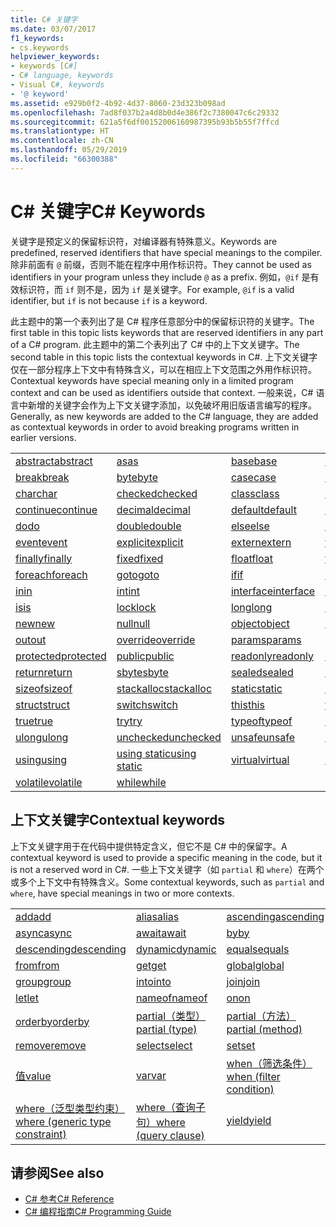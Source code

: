 ```yaml
---
title: C# 关键字
ms.date: 03/07/2017
f1_keywords:
- cs.keywords
helpviewer_keywords:
- keywords [C#]
- C# language, keywords
- Visual C#, keywords
- '@ keyword'
ms.assetid: e929b0f2-4b92-4d37-8060-23d323b098ad
ms.openlocfilehash: 7ad8f037b2a4d8b0d4e386f2c7380047c6c29332
ms.sourcegitcommit: 621a5f6df00152006160987395b93b5b55f7ffcd
ms.translationtype: HT
ms.contentlocale: zh-CN
ms.lasthandoff: 05/29/2019
ms.locfileid: "66300388"
---
```

# <a name="c-keywords"></a><span data-ttu-id="c88e1-102">C# 关键字</span><span class="sxs-lookup"><span data-stu-id="c88e1-102">C# Keywords</span></span>

<span data-ttu-id="c88e1-103">关键字是预定义的保留标识符，对编译器有特殊意义。</span><span class="sxs-lookup"><span data-stu-id="c88e1-103">Keywords are predefined, reserved identifiers that have special meanings to the compiler.</span></span> <span data-ttu-id="c88e1-104">除非前面有 `@` 前缀，否则不能在程序中用作标识符。</span><span class="sxs-lookup"><span data-stu-id="c88e1-104">They cannot be used as identifiers in your program unless they include `@` as a prefix.</span></span> <span data-ttu-id="c88e1-105">例如，`@if` 是有效标识符，而 `if` 则不是，因为 `if` 是关键字。</span><span class="sxs-lookup"><span data-stu-id="c88e1-105">For example, `@if` is a valid identifier, but `if` is not because `if` is a keyword.</span></span>  
  
 <span data-ttu-id="c88e1-106">此主题中的第一个表列出了是 C# 程序任意部分中的保留标识符的关键字。</span><span class="sxs-lookup"><span data-stu-id="c88e1-106">The first table in this topic lists keywords that are reserved identifiers in any part of a C# program.</span></span> <span data-ttu-id="c88e1-107">此主题中的第二个表列出了 C# 中的上下文关键字。</span><span class="sxs-lookup"><span data-stu-id="c88e1-107">The second table in this topic lists the contextual keywords in C#.</span></span> <span data-ttu-id="c88e1-108">上下文关键字仅在一部分程序上下文中有特殊含义，可以在相应上下文范围之外用作标识符。</span><span class="sxs-lookup"><span data-stu-id="c88e1-108">Contextual keywords have special meaning only in a limited program context and can be used as identifiers outside that context.</span></span> <span data-ttu-id="c88e1-109">一般来说，C# 语言中新增的关键字会作为上下文关键字添加，以免破坏用旧版语言编写的程序。</span><span class="sxs-lookup"><span data-stu-id="c88e1-109">Generally, as new keywords are added to the C# language, they are added as contextual keywords in order to avoid breaking programs written in earlier versions.</span></span>  
  
|||||  
|---|---|---|---|  
|[<span data-ttu-id="c88e1-110">abstract</span><span class="sxs-lookup"><span data-stu-id="c88e1-110">abstract</span></span>](../../../csharp/language-reference/keywords/abstract.md)|[<span data-ttu-id="c88e1-111">as</span><span class="sxs-lookup"><span data-stu-id="c88e1-111">as</span></span>](../../../csharp/language-reference/keywords/as.md)|[<span data-ttu-id="c88e1-112">base</span><span class="sxs-lookup"><span data-stu-id="c88e1-112">base</span></span>](../../../csharp/language-reference/keywords/base.md)|[<span data-ttu-id="c88e1-113">bool</span><span class="sxs-lookup"><span data-stu-id="c88e1-113">bool</span></span>](../../../csharp/language-reference/keywords/bool.md)|  
|[<span data-ttu-id="c88e1-114">break</span><span class="sxs-lookup"><span data-stu-id="c88e1-114">break</span></span>](../../../csharp/language-reference/keywords/break.md)|[<span data-ttu-id="c88e1-115">byte</span><span class="sxs-lookup"><span data-stu-id="c88e1-115">byte</span></span>](../../../csharp/language-reference/keywords/byte.md)|[<span data-ttu-id="c88e1-116">case</span><span class="sxs-lookup"><span data-stu-id="c88e1-116">case</span></span>](../../../csharp/language-reference/keywords/switch.md)|[<span data-ttu-id="c88e1-117">catch</span><span class="sxs-lookup"><span data-stu-id="c88e1-117">catch</span></span>](../../../csharp/language-reference/keywords/try-catch.md)|  
|[<span data-ttu-id="c88e1-118">char</span><span class="sxs-lookup"><span data-stu-id="c88e1-118">char</span></span>](../../../csharp/language-reference/keywords/char.md)|[<span data-ttu-id="c88e1-119">checked</span><span class="sxs-lookup"><span data-stu-id="c88e1-119">checked</span></span>](../../../csharp/language-reference/keywords/checked.md)|[<span data-ttu-id="c88e1-120">class</span><span class="sxs-lookup"><span data-stu-id="c88e1-120">class</span></span>](../../../csharp/language-reference/keywords/class.md)|[<span data-ttu-id="c88e1-121">const</span><span class="sxs-lookup"><span data-stu-id="c88e1-121">const</span></span>](../../../csharp/language-reference/keywords/const.md)|  
|[<span data-ttu-id="c88e1-122">continue</span><span class="sxs-lookup"><span data-stu-id="c88e1-122">continue</span></span>](../../../csharp/language-reference/keywords/continue.md)|[<span data-ttu-id="c88e1-123">decimal</span><span class="sxs-lookup"><span data-stu-id="c88e1-123">decimal</span></span>](../../../csharp/language-reference/keywords/decimal.md)|[<span data-ttu-id="c88e1-124">default</span><span class="sxs-lookup"><span data-stu-id="c88e1-124">default</span></span>](../../../csharp/language-reference/keywords/default.md)|[<span data-ttu-id="c88e1-125">delegate</span><span class="sxs-lookup"><span data-stu-id="c88e1-125">delegate</span></span>](../../../csharp/language-reference/keywords/delegate.md)|  
|[<span data-ttu-id="c88e1-126">do</span><span class="sxs-lookup"><span data-stu-id="c88e1-126">do</span></span>](../../../csharp/language-reference/keywords/do.md)|[<span data-ttu-id="c88e1-127">double</span><span class="sxs-lookup"><span data-stu-id="c88e1-127">double</span></span>](../../../csharp/language-reference/keywords/double.md)|[<span data-ttu-id="c88e1-128">else</span><span class="sxs-lookup"><span data-stu-id="c88e1-128">else</span></span>](../../../csharp/language-reference/keywords/if-else.md)|[<span data-ttu-id="c88e1-129">enum</span><span class="sxs-lookup"><span data-stu-id="c88e1-129">enum</span></span>](../../../csharp/language-reference/keywords/enum.md)|  
|[<span data-ttu-id="c88e1-130">event</span><span class="sxs-lookup"><span data-stu-id="c88e1-130">event</span></span>](../../../csharp/language-reference/keywords/event.md)|[<span data-ttu-id="c88e1-131">explicit</span><span class="sxs-lookup"><span data-stu-id="c88e1-131">explicit</span></span>](../../../csharp/language-reference/keywords/explicit.md)|[<span data-ttu-id="c88e1-132">extern</span><span class="sxs-lookup"><span data-stu-id="c88e1-132">extern</span></span>](../../../csharp/language-reference/keywords/extern.md)|[<span data-ttu-id="c88e1-133">false</span><span class="sxs-lookup"><span data-stu-id="c88e1-133">false</span></span>](false-literal.md)|  
|[<span data-ttu-id="c88e1-134">finally</span><span class="sxs-lookup"><span data-stu-id="c88e1-134">finally</span></span>](../../../csharp/language-reference/keywords/try-finally.md)|[<span data-ttu-id="c88e1-135">fixed</span><span class="sxs-lookup"><span data-stu-id="c88e1-135">fixed</span></span>](../../../csharp/language-reference/keywords/fixed-statement.md)|[<span data-ttu-id="c88e1-136">float</span><span class="sxs-lookup"><span data-stu-id="c88e1-136">float</span></span>](../../../csharp/language-reference/keywords/float.md)|[<span data-ttu-id="c88e1-137">for</span><span class="sxs-lookup"><span data-stu-id="c88e1-137">for</span></span>](../../../csharp/language-reference/keywords/for.md)|  
|[<span data-ttu-id="c88e1-138">foreach</span><span class="sxs-lookup"><span data-stu-id="c88e1-138">foreach</span></span>](../../../csharp/language-reference/keywords/foreach-in.md)|[<span data-ttu-id="c88e1-139">goto</span><span class="sxs-lookup"><span data-stu-id="c88e1-139">goto</span></span>](../../../csharp/language-reference/keywords/goto.md)|[<span data-ttu-id="c88e1-140">if</span><span class="sxs-lookup"><span data-stu-id="c88e1-140">if</span></span>](../../../csharp/language-reference/keywords/if-else.md)|[<span data-ttu-id="c88e1-141">implicit</span><span class="sxs-lookup"><span data-stu-id="c88e1-141">implicit</span></span>](../../../csharp/language-reference/keywords/implicit.md)|  
|[<span data-ttu-id="c88e1-142">in</span><span class="sxs-lookup"><span data-stu-id="c88e1-142">in</span></span>](../../../csharp/language-reference/keywords/in.md)|[<span data-ttu-id="c88e1-143">int</span><span class="sxs-lookup"><span data-stu-id="c88e1-143">int</span></span>](../../../csharp/language-reference/keywords/int.md)|[<span data-ttu-id="c88e1-144">interface</span><span class="sxs-lookup"><span data-stu-id="c88e1-144">interface</span></span>](../../../csharp/language-reference/keywords/interface.md)|[<span data-ttu-id="c88e1-145">internal</span><span class="sxs-lookup"><span data-stu-id="c88e1-145">internal</span></span>](../../../csharp/language-reference/keywords/internal.md)|
|[<span data-ttu-id="c88e1-146">is</span><span class="sxs-lookup"><span data-stu-id="c88e1-146">is</span></span>](../../../csharp/language-reference/keywords/is.md)|[<span data-ttu-id="c88e1-147">lock</span><span class="sxs-lookup"><span data-stu-id="c88e1-147">lock</span></span>](../../../csharp/language-reference/keywords/lock-statement.md)|[<span data-ttu-id="c88e1-148">long</span><span class="sxs-lookup"><span data-stu-id="c88e1-148">long</span></span>](../../../csharp/language-reference/keywords/long.md)|[<span data-ttu-id="c88e1-149">namespace</span><span class="sxs-lookup"><span data-stu-id="c88e1-149">namespace</span></span>](../../../csharp/language-reference/keywords/namespace.md)|
|[<span data-ttu-id="c88e1-150">new</span><span class="sxs-lookup"><span data-stu-id="c88e1-150">new</span></span>](../../../csharp/language-reference/keywords/new.md)|[<span data-ttu-id="c88e1-151">null</span><span class="sxs-lookup"><span data-stu-id="c88e1-151">null</span></span>](../../../csharp/language-reference/keywords/null.md)|[<span data-ttu-id="c88e1-152">object</span><span class="sxs-lookup"><span data-stu-id="c88e1-152">object</span></span>](../../../csharp/language-reference/keywords/object.md)|[<span data-ttu-id="c88e1-153">operator</span><span class="sxs-lookup"><span data-stu-id="c88e1-153">operator</span></span>](../../../csharp/language-reference/keywords/operator.md)|
|[<span data-ttu-id="c88e1-154">out</span><span class="sxs-lookup"><span data-stu-id="c88e1-154">out</span></span>](../../../csharp/language-reference/keywords/out.md)|[<span data-ttu-id="c88e1-155">override</span><span class="sxs-lookup"><span data-stu-id="c88e1-155">override</span></span>](../../../csharp/language-reference/keywords/override.md)|[<span data-ttu-id="c88e1-156">params</span><span class="sxs-lookup"><span data-stu-id="c88e1-156">params</span></span>](../../../csharp/language-reference/keywords/params.md)|[<span data-ttu-id="c88e1-157">private</span><span class="sxs-lookup"><span data-stu-id="c88e1-157">private</span></span>](../../../csharp/language-reference/keywords/private.md)|
|[<span data-ttu-id="c88e1-158">protected</span><span class="sxs-lookup"><span data-stu-id="c88e1-158">protected</span></span>](../../../csharp/language-reference/keywords/protected.md)|[<span data-ttu-id="c88e1-159">public</span><span class="sxs-lookup"><span data-stu-id="c88e1-159">public</span></span>](../../../csharp/language-reference/keywords/public.md)|[<span data-ttu-id="c88e1-160">readonly</span><span class="sxs-lookup"><span data-stu-id="c88e1-160">readonly</span></span>](../../../csharp/language-reference/keywords/readonly.md)|[<span data-ttu-id="c88e1-161">ref</span><span class="sxs-lookup"><span data-stu-id="c88e1-161">ref</span></span>](../../../csharp/language-reference/keywords/ref.md)|
|[<span data-ttu-id="c88e1-162">return</span><span class="sxs-lookup"><span data-stu-id="c88e1-162">return</span></span>](../../../csharp/language-reference/keywords/return.md)|[<span data-ttu-id="c88e1-163">sbyte</span><span class="sxs-lookup"><span data-stu-id="c88e1-163">sbyte</span></span>](../../../csharp/language-reference/keywords/sbyte.md)|[<span data-ttu-id="c88e1-164">sealed</span><span class="sxs-lookup"><span data-stu-id="c88e1-164">sealed</span></span>](../../../csharp/language-reference/keywords/sealed.md)|[<span data-ttu-id="c88e1-165">short</span><span class="sxs-lookup"><span data-stu-id="c88e1-165">short</span></span>](../../../csharp/language-reference/keywords/short.md)||
[<span data-ttu-id="c88e1-166">sizeof</span><span class="sxs-lookup"><span data-stu-id="c88e1-166">sizeof</span></span>](../../../csharp/language-reference/keywords/sizeof.md)|[<span data-ttu-id="c88e1-167">stackalloc</span><span class="sxs-lookup"><span data-stu-id="c88e1-167">stackalloc</span></span>](../../../csharp/language-reference/keywords/stackalloc.md)|[<span data-ttu-id="c88e1-168">static</span><span class="sxs-lookup"><span data-stu-id="c88e1-168">static</span></span>](../../../csharp/language-reference/keywords/static.md)|[<span data-ttu-id="c88e1-169">string</span><span class="sxs-lookup"><span data-stu-id="c88e1-169">string</span></span>](../../../csharp/language-reference/keywords/string.md)|
|[<span data-ttu-id="c88e1-170">struct</span><span class="sxs-lookup"><span data-stu-id="c88e1-170">struct</span></span>](../../../csharp/language-reference/keywords/struct.md)|[<span data-ttu-id="c88e1-171">switch</span><span class="sxs-lookup"><span data-stu-id="c88e1-171">switch</span></span>](../../../csharp/language-reference/keywords/switch.md)|[<span data-ttu-id="c88e1-172">this</span><span class="sxs-lookup"><span data-stu-id="c88e1-172">this</span></span>](../../../csharp/language-reference/keywords/this.md)|[<span data-ttu-id="c88e1-173">throw</span><span class="sxs-lookup"><span data-stu-id="c88e1-173">throw</span></span>](../../../csharp/language-reference/keywords/throw.md)|
|[<span data-ttu-id="c88e1-174">true</span><span class="sxs-lookup"><span data-stu-id="c88e1-174">true</span></span>](true-literal.md)|[<span data-ttu-id="c88e1-175">try</span><span class="sxs-lookup"><span data-stu-id="c88e1-175">try</span></span>](../../../csharp/language-reference/keywords/try-catch.md)|[<span data-ttu-id="c88e1-176">typeof</span><span class="sxs-lookup"><span data-stu-id="c88e1-176">typeof</span></span>](../../../csharp/language-reference/keywords/typeof.md)|[<span data-ttu-id="c88e1-177">uint</span><span class="sxs-lookup"><span data-stu-id="c88e1-177">uint</span></span>](../../../csharp/language-reference/keywords/uint.md)|
|[<span data-ttu-id="c88e1-178">ulong</span><span class="sxs-lookup"><span data-stu-id="c88e1-178">ulong</span></span>](../../../csharp/language-reference/keywords/ulong.md)|[<span data-ttu-id="c88e1-179">unchecked</span><span class="sxs-lookup"><span data-stu-id="c88e1-179">unchecked</span></span>](../../../csharp/language-reference/keywords/unchecked.md)|[<span data-ttu-id="c88e1-180">unsafe</span><span class="sxs-lookup"><span data-stu-id="c88e1-180">unsafe</span></span>](../../../csharp/language-reference/keywords/unsafe.md)|[<span data-ttu-id="c88e1-181">ushort</span><span class="sxs-lookup"><span data-stu-id="c88e1-181">ushort</span></span>](../../../csharp/language-reference/keywords/ushort.md)|
|[<span data-ttu-id="c88e1-182">using</span><span class="sxs-lookup"><span data-stu-id="c88e1-182">using</span></span>](../../../csharp/language-reference/keywords/using.md)|[<span data-ttu-id="c88e1-183">using static</span><span class="sxs-lookup"><span data-stu-id="c88e1-183">using static</span></span>](using-static.md)|[<span data-ttu-id="c88e1-184">virtual</span><span class="sxs-lookup"><span data-stu-id="c88e1-184">virtual</span></span>](../../../csharp/language-reference/keywords/virtual.md)|[<span data-ttu-id="c88e1-185">void</span><span class="sxs-lookup"><span data-stu-id="c88e1-185">void</span></span>](../../../csharp/language-reference/keywords/void.md)|
|[<span data-ttu-id="c88e1-186">volatile</span><span class="sxs-lookup"><span data-stu-id="c88e1-186">volatile</span></span>](../../../csharp/language-reference/keywords/volatile.md)|[<span data-ttu-id="c88e1-187">while</span><span class="sxs-lookup"><span data-stu-id="c88e1-187">while</span></span>](../../../csharp/language-reference/keywords/while.md)|

## <a name="contextual-keywords"></a><span data-ttu-id="c88e1-188">上下文关键字</span><span class="sxs-lookup"><span data-stu-id="c88e1-188">Contextual keywords</span></span>

 <span data-ttu-id="c88e1-189">上下文关键字用于在代码中提供特定含义，但它不是 C# 中的保留字。</span><span class="sxs-lookup"><span data-stu-id="c88e1-189">A contextual keyword is used to provide a specific meaning in the code, but it is not a reserved word in C#.</span></span> <span data-ttu-id="c88e1-190">一些上下文关键字（如 `partial` 和 `where`）在两个或多个上下文中有特殊含义。</span><span class="sxs-lookup"><span data-stu-id="c88e1-190">Some contextual keywords, such as `partial` and `where`, have special meanings in two or more contexts.</span></span>  
  
||||  
|---|---|---|  
|[<span data-ttu-id="c88e1-191">add</span><span class="sxs-lookup"><span data-stu-id="c88e1-191">add</span></span>](add.md)|[<span data-ttu-id="c88e1-192">alias</span><span class="sxs-lookup"><span data-stu-id="c88e1-192">alias</span></span>](extern-alias.md)|[<span data-ttu-id="c88e1-193">ascending</span><span class="sxs-lookup"><span data-stu-id="c88e1-193">ascending</span></span>](ascending.md)|
|[<span data-ttu-id="c88e1-194">async</span><span class="sxs-lookup"><span data-stu-id="c88e1-194">async</span></span>](async.md)|[<span data-ttu-id="c88e1-195">await</span><span class="sxs-lookup"><span data-stu-id="c88e1-195">await</span></span>](await.md)|[<span data-ttu-id="c88e1-196">by</span><span class="sxs-lookup"><span data-stu-id="c88e1-196">by</span></span>](by.md)|
|[<span data-ttu-id="c88e1-197">descending</span><span class="sxs-lookup"><span data-stu-id="c88e1-197">descending</span></span>](descending.md)|[<span data-ttu-id="c88e1-198">dynamic</span><span class="sxs-lookup"><span data-stu-id="c88e1-198">dynamic</span></span>](dynamic.md)|[<span data-ttu-id="c88e1-199">equals</span><span class="sxs-lookup"><span data-stu-id="c88e1-199">equals</span></span>](equals.md)|
|[<span data-ttu-id="c88e1-200">from</span><span class="sxs-lookup"><span data-stu-id="c88e1-200">from</span></span>](from-clause.md)|[<span data-ttu-id="c88e1-201">get</span><span class="sxs-lookup"><span data-stu-id="c88e1-201">get</span></span>](get.md)|[<span data-ttu-id="c88e1-202">global</span><span class="sxs-lookup"><span data-stu-id="c88e1-202">global</span></span>](global.md)|
|[<span data-ttu-id="c88e1-203">group</span><span class="sxs-lookup"><span data-stu-id="c88e1-203">group</span></span>](group-clause.md)|[<span data-ttu-id="c88e1-204">into</span><span class="sxs-lookup"><span data-stu-id="c88e1-204">into</span></span>](into.md)|[<span data-ttu-id="c88e1-205">join</span><span class="sxs-lookup"><span data-stu-id="c88e1-205">join</span></span>](join-clause.md)|
|[<span data-ttu-id="c88e1-206">let</span><span class="sxs-lookup"><span data-stu-id="c88e1-206">let</span></span>](let-clause.md)|[<span data-ttu-id="c88e1-207">nameof</span><span class="sxs-lookup"><span data-stu-id="c88e1-207">nameof</span></span>](nameof.md)|[<span data-ttu-id="c88e1-208">on</span><span class="sxs-lookup"><span data-stu-id="c88e1-208">on</span></span>](on.md)|
|[<span data-ttu-id="c88e1-209">orderby</span><span class="sxs-lookup"><span data-stu-id="c88e1-209">orderby</span></span>](orderby-clause.md)|[<span data-ttu-id="c88e1-210">partial（类型）</span><span class="sxs-lookup"><span data-stu-id="c88e1-210">partial (type)</span></span>](partial-type.md)|[<span data-ttu-id="c88e1-211">partial（方法）</span><span class="sxs-lookup"><span data-stu-id="c88e1-211">partial (method)</span></span>](partial-method.md)|
|[<span data-ttu-id="c88e1-212">remove</span><span class="sxs-lookup"><span data-stu-id="c88e1-212">remove</span></span>](remove.md)|[<span data-ttu-id="c88e1-213">select</span><span class="sxs-lookup"><span data-stu-id="c88e1-213">select</span></span>](select-clause.md)|[<span data-ttu-id="c88e1-214">set</span><span class="sxs-lookup"><span data-stu-id="c88e1-214">set</span></span>](set.md)|
|[<span data-ttu-id="c88e1-215">值</span><span class="sxs-lookup"><span data-stu-id="c88e1-215">value</span></span>](value.md)|[<span data-ttu-id="c88e1-216">var</span><span class="sxs-lookup"><span data-stu-id="c88e1-216">var</span></span>](var.md)|[<span data-ttu-id="c88e1-217">when（筛选条件）</span><span class="sxs-lookup"><span data-stu-id="c88e1-217">when (filter condition)</span></span>](when.md)|
|[<span data-ttu-id="c88e1-218">where（泛型类型约束）</span><span class="sxs-lookup"><span data-stu-id="c88e1-218">where (generic type constraint)</span></span>](where-generic-type-constraint.md)|[<span data-ttu-id="c88e1-219">where（查询子句）</span><span class="sxs-lookup"><span data-stu-id="c88e1-219">where (query clause)</span></span>](where-clause.md)|[<span data-ttu-id="c88e1-220">yield</span><span class="sxs-lookup"><span data-stu-id="c88e1-220">yield</span></span>](yield.md)|
  
## <a name="see-also"></a><span data-ttu-id="c88e1-221">请参阅</span><span class="sxs-lookup"><span data-stu-id="c88e1-221">See also</span></span>

- [<span data-ttu-id="c88e1-222">C# 参考</span><span class="sxs-lookup"><span data-stu-id="c88e1-222">C# Reference</span></span>](../../../csharp/language-reference/index.md)
- [<span data-ttu-id="c88e1-223">C# 编程指南</span><span class="sxs-lookup"><span data-stu-id="c88e1-223">C# Programming Guide</span></span>](../../../csharp/programming-guide/index.md)

